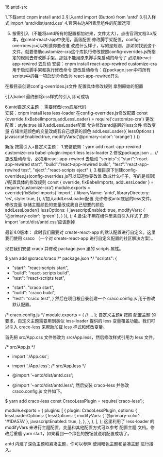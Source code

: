 16.antd-src

1.下载antd cnpm install antd
2.引入antd import {Button} from 'antd'
3.引入样式 import 'antd/dist/antd.css'
4.官网右边API表示组件的配置选项





5. 按需引入（不能将antd所有的配置都加进来，文件太大），点击官网文档3.x版本，在creat-react-app中使用，高级配置
修改脚手架配置，config-overrides.js可以知道你要改谁 改成什么样子，写的是规则，那如何找到这个文件，就要借助customize-cra这个库执行修改按照config-overrides.js所指定的规则去修改脚手架，那就不能用原来脚手架启动的命令了 必须用react-app-rewired 去启动
安装：cnpm install react-app-rewired customize-cra  用于启动脚手架和执行修改命令
更改启动命令：在package.json中将所有scripts中的每一项启动命令改为 react-app-rewired开头

在根目录创建config-overrides.js文件 配置具体修改规则 拿到原始的配置

引入babel
最终删除css样式的引入 即可成功


6.antd自定义主题：
需要修改less底层代码  
安装：cnpm install less less-loader
在config-overrides.js修改配置 
const {override,fixBabelImports,addLessLoader} = require('customize-cra')
更改配置：style:true
加入addLessLoader配置 允许修改antd底层的less文件
修改变量 存储主题颜色的变量改成我自己想要的颜色 
addLessLoader({
  lessOptions:{
    javascriptEnabled:true,
    modifyVars:('@primary-color': 'orange')
  }
})



新版
按需引入+自定义主题：
    1.安装依懒：yarn add react-app-rewired customize-cra babel-plugin-import less less-loader
    2.修改package.json 
    ...
    //更改启动命令，必须用react-app-rewired 去启动
    "scripts":{
      "start":"react-app-rewired start", 
      "build":"react-app-rewired build",
      "test":"react-app-rewired test", 
      "eject":"react-scripts eject"
    },
    3.根目录下创建config-overrides.js(config-overrides.js可以知道你要改谁 改成什么样子，写的是规则)
    //配置具体的修改规则 
 const {
   override,
   fixBabelImports,
   addLessLoader
 } = require('customize-cra')
 module.exports = override(fixBabelImports('import', {
     libraryName: 'antd',
     libraryDirectory: 'es',
     style: true,
   }),
   //加入addLessLoader配置 允许修改antd底层的less文件。修改变量 存储主题颜色的变量改成我自己想要的颜色   
   addLessLoader({
     lessOptions: {
       javascriptEnabled: true,
       modifyVars: {
         '@primary-color': 'green'
       },
     }
   }),
 );
4.备注:不用在组件里亲自引入样式了,即: import 'antd/dist/antd.css'应该删掉













最新4.0版本：
此时我们需要对 create-react-app 的默认配置进行自定义，这里我们使用 craco （一个对 create-react-app 进行自定义配置的社区解决方案）。

现在我们安装 craco 并修改 package.json 里的 scripts 属性。

$ yarn add @craco/craco
/* package.json */
"scripts": {
-   "start": "react-scripts start",
-   "build": "react-scripts build",
-   "test": "react-scripts test",
+   "start": "craco start",
+   "build": "craco build",
+   "test": "craco test",
}
然后在项目根目录创建一个 craco.config.js 用于修改默认配置。

/* craco.config.js */
module.exports = {
  // ...
};
自定义主题#
按照 配置主题 的要求，自定义主题需要用到类似 less-loader 提供的 less 变量覆盖功能。我们可以引入 craco-less 来帮助加载 less 样式和修改变量。

首先把 src/App.css 文件修改为 src/App.less，然后修改样式引用为 less 文件。

/* src/App.js */
- import './App.css';
+ import './App.less';
/* src/App.less */
- @import '~antd/dist/antd.css';
+ @import '~antd/dist/antd.less';
然后安装 craco-less 并修改 craco.config.js 文件如下。

$ yarn add craco-less
const CracoLessPlugin = require('craco-less');

module.exports = {
  plugins: [
    {
      plugin: CracoLessPlugin,
      options: {
        lessLoaderOptions: {
          lessOptions: {
            modifyVars: { '@primary-color': '#1DA57A' },
            javascriptEnabled: true,
          },
        },
      },
    },
  ],
};
这里利用了 less-loader 的 modifyVars 来进行主题配置，变量和其他配置方式可以参考 配置主题 文档。修改后重启 yarn start，如果看到一个绿色的按钮就说明配置成功了。

antd 内建了深色主题和紧凑主题，你可以参照 使用暗色主题和紧凑主题 进行接入。
    
 